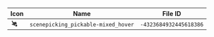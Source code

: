 | Icon | Name | File ID |
| ---  | ---  | ---     |
| ![](scenepicking_pickable-mixed_hover.png) | `scenepicking_pickable-mixed_hover` | `-4323684932445618386` |
